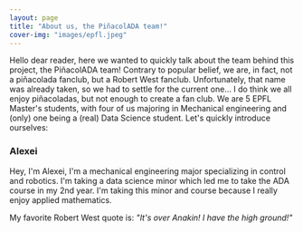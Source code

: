 ```yaml
---
layout: page
title: "About us, the PiñacolADA team!"
cover-img: "images/epfl.jpeg"
---
```


Hello dear reader, here we wanted to quickly talk about the team behind this project, the PiñacolADA team! 
Contrary to popular belief, we are, in fact, not a piñacolada fanclub, but a Robert West fanclub. Unfortunately, that name was already taken, so we had to settle for the current one... I do think we all enjoy piñacoladas, but not enough to create a fan club.
We are 5 EPFL Master's students, with four of us majoring in Mechanical engineering and (only) one being a (real) Data Science student. Let's quickly introduce ourselves:

### Alexei

Hey, I'm Alexei, I'm a mechanical engineering major specializing in control and robotics. I'm taking a data science minor which led me to take the ADA course in my 2nd year. I'm taking this minor and course because I really enjoy applied mathematics. 

My favorite Robert West quote is: *"It's over Anakin! I have the high ground!"*
